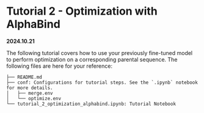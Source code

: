 # Tutorial 2 - Optimization with AlphaBind
**2024.10.21**

The following tutorial covers how to use your previously fine-tuned model to perform optimization on a corresponding parental sequence. The following files are here for your reference:

```
├── README.md
├── conf: Configurations for tutorial steps. See the `.ipynb` notebook for more details.
│   ├── merge.env
│   └── optimize.env
└── tutorial_2_optimization_alphabind.ipynb: Tutorial Notebook
```
